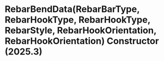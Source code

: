 # RebarBendData(RebarBarType, RebarHookType, RebarHookType, RebarStyle, RebarHookOrientation, RebarHookOrientation) Constructor (2025.3)

﻿